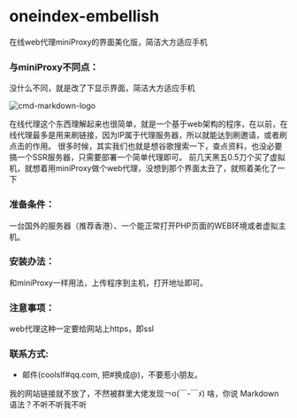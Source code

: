# oneindex-embellish
在线web代理miniProxy的界面美化版，简洁大方适应手机

### 与miniProxy不同点：
没什么不同，就是改了下显示界面，简洁大方适应手机

![cmd-markdown-logo](https://github.com/coolssr/miniProxy-embellish/tu.jpg)

在线代理这个东西理解起来也很简单，就是一个基于web架构的程序，在以前，在线代理最多是用来刷链接，因为IP属于代理服务器，所以就能达到刷邀请，或者刷点击的作用。
很多时候，其实我们也就是想谷歌搜索一下，查点资料，也没必要搞一个SSR服务器，只需要部署一个简单代理即可。
前几天黑五0.5刀个买了虚拟机，就想着用miniProxy做个web代理，没想到那个界面太丑了，就照着美化了一下

### 准备条件：
一台国外的服务器（推荐香港）、一个能正常打开PHP页面的WEB环境或者虚拟主机。

### 安装办法：
和miniProxy一样用法，上传程序到主机，打开地址即可。

### 注意事项：
web代理这种一定要给网站上https，即ssl

### 联系方式:
* 邮件(coolslf#qq.com, 把#换成@)，不要惹小朋友。

我的网站链接就不放了，不然被群里大佬发现￢o(￣-￣ﾒ)
啥，你说 Markdown 语法？不听不听我不听
